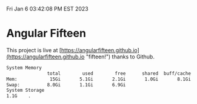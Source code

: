 Fri Jan  6 03:42:08 PM EST 2023

# Angular Fifteen


This project is live at [https://angularfifteen.github.io](https://angularfifteen.github.io "fifteen!") thanks to Github.

```bash
System Memory
               total        used        free      shared  buff/cache   available
Mem:            15Gi       5.1Gi       2.1Gi       1.0Gi       8.1Gi       8.8Gi
Swap:          8.0Gi       1.1Gi       6.9Gi
System Storage
1.1G	.
```
